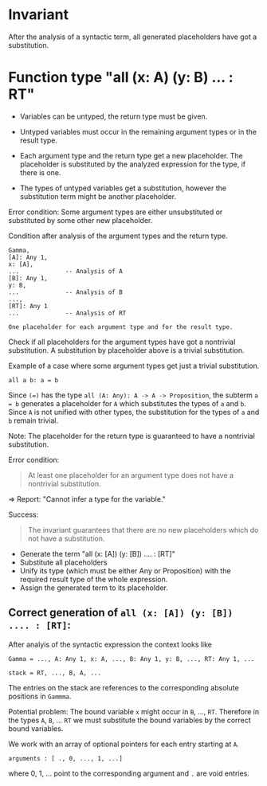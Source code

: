 # Invariant

After the analysis of a syntactic term, all generated placeholders have got a
substitution.



# Function type "all (x: A) (y: B)  ... : RT"

- Variables can be untyped, the return type must be given.

- Untyped variables must occur in the remaining argument types or in the result
  type.

- Each argument type and the return type get a new placeholder. The placeholder
  is substituted by the analyzed expression for the type, if there is one.

- The types of untyped variables get a substitution, however the substitution
  term might be another placeholder.

Error condition: Some argument types are either unsubstituted or substituted by
some other new placeholder.


Condition after analysis of the argument types and the return type.

    Gamma,
    [A]: Any 1,
    x: [A],
    ...             -- Analysis of A
    [B]: Any 1,
    y: B,
    ...             -- Analysis of B
    ...,
    [RT]: Any 1
    ...             -- Analysis of RT

    One placeholder for each argument type and for the result type.


Check if all placeholders for the argument types have got a nontrivial
substitution. A substitution by placeholder above is a trivial substitution.


Example of a case where some argument types get just a trivial substitution.

    all a b: a = b

Since `(=)` has the type `all (A: Any): A -> A -> Proposition`, the subterm `a =
b` generates a placeholder for `A` which substitutes the types of `a` and `b`.
Since `A` is not unified with other types, the substitution for the types of `a`
and `b` remain trivial.




Note: The placeholder for the return type is guaranteed to have a nontrivial
substitution.

Error condition:

>  At least one placeholder for an argument type does not have a nontrivial
   substitution.

   => Report: "Cannot infer a type for the variable."

Success:

>   The invariant guarantees that there are no new placeholders which do not
    have a substitution.

- Generate the term "all (x: [A]) (y: [B]) .... : [RT]"
- Substitute all placeholders
- Unify its type (which must be either Any or Proposition) with the required
  result type of the whole expression.
- Assign the generated term to its placeholder.


## Correct generation of `all (x: [A]) (y: [B]) .... : [RT]`:

After analyis of the syntactic expression the context looks like

    Gamma = ..., A: Any 1, x: A, ..., B: Any 1, y: B, ..., RT: Any 1, ...

    stack = RT, ..., B, A, ...

The entries on the stack are references to the corresponding absolute positions
in `Gammma`.

Potential problem: The bound variable `x` might occur in `B`, ..., `RT`.
Therefore in the types `A`, `B`, ... `RT` we must substitute the bound variables
by the correct bound variables.

We work with an array of optional pointers for each entry starting at `A`.

    arguments : [ ., 0, ..., 1, ...]

where 0, 1, ... point to the corresponding argument and `.` are void entries.
